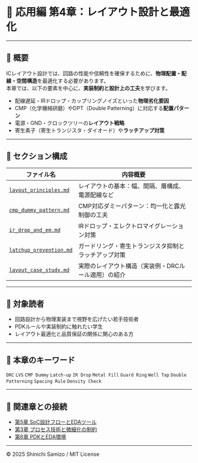 # 🧱 応用編 第4章：レイアウト設計と最適化

---

## 📘 概要

ICレイアウト設計では、回路の性能や信頼性を確保するために、**物理配置・配線・空間構造**を最適化する必要があります。  
本章では、以下の要素を中心に、**実装制約と設計上の工夫**を学びます。

- 配線遅延・IRドロップ・カップリングノイズといった**物理劣化要因**
- CMP（化学機械研磨）やDPT（Double Patterning）に対応する**配置パターン**
- 電源・GND・クロックツリーの**レイアウト戦略**
- 寄生素子（寄生トランジスタ・ダイオード）や**ラッチアップ対策**

---

## 📂 セクション構成

| ファイル名 | 内容概要 |
|------------|-----------|
| [`layout_principles.md`](layout_principles.md) | レイアウトの基本：幅、間隔、層構成、電源配線など |
| [`cmp_dummy_pattern.md`](cmp_dummy_pattern.md) | CMP対応ダミーパターン：均一化と露光制御の工夫 |
| [`ir_drop_and_em.md`](ir_drop_and_em.md) | IRドロップ・エレクトロマイグレーション対策 |
| [`latchup_prevention.md`](latchup_prevention.md) | ガードリング・寄生トランジスタ抑制とラッチアップ対策 |
| [`layout_case_study.md`](layout_case_study.md) | 実際のレイアウト構造（実装例・DRCルール適用）の紹介 |

---

## 🎯 対象読者

- 回路設計から物理実装まで視野を広げたい若手技術者
- PDKルールや実装制約に触れたい学生
- レイアウト最適化と品質保証の関係に関心のある方

---

## 🔧 本章のキーワード

`DRC` `LVS` `CMP Dummy` `Latch-up` `IR Drop` `Metal Fill` `Guard Ring` `Well Tap` `Double Patterning` `Spacing Rule` `Density Check`

---

## 🔗 関連章との接続

- [第5章 SoC設計フローとEDAツール](../chapter5_soc_design_flow/)
- [第3章 プロセス技術と微細化の制約](../chapter3_process_evolution/)
- [第6章 PDKとEDA環境](../d_chapter6_pdk_and_eda_environment/)

---

© 2025 Shinichi Samizo / MIT License
